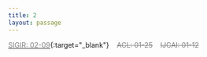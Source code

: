 ```yaml
---
title: 2
layout: passage
---
```


[<span style="color:gray">SIGIR: 02-09</span>](https://easychair.org/my/conference?conf=sigir2021#){:target="_blank"}<span>&nbsp;&nbsp;&nbsp;&nbsp;</span><span style="color:gray">~~ACL: 01-25~~</span><span>&nbsp;&nbsp;&nbsp;&nbsp;</span><span style="color:gray">~~IJCAI: 01-12~~</span>
